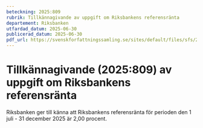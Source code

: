 ```yaml
---
beteckning: 2025:809
rubrik: Tillkännagivande av uppgift om Riksbankens referensränta
departement: Riksbanken
utfardad_datum: 2025-06-30
publicerad_datum: 2025-06-30
pdf_url: https://svenskforfattningssamling.se/sites/default/files/sfs/2025-06/SFS2025-809.pdf
---
```


# Tillkännagivande (2025:809) av uppgift om Riksbankens referensränta

Riksbanken ger till känna att Riksbankens referensränta för perioden den 1 juli - 31 december 2025 är 2,00 procent.